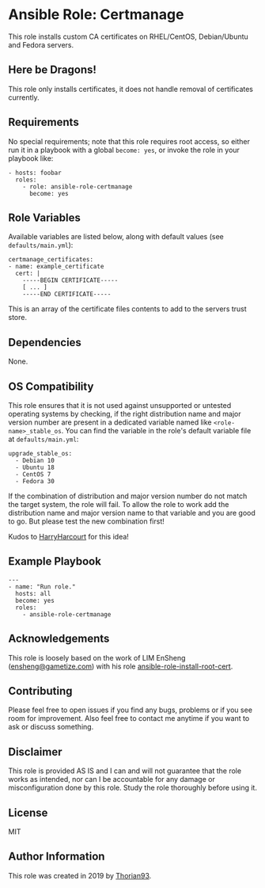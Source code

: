 # Ansible Role: Certmanage

This role installs custom CA certificates on RHEL/CentOS, Debian/Ubuntu and Fedora servers.

## Here be Dragons!

This role only installs certificates, it does not handle removal of certificates currently.

## Requirements

No special requirements; note that this role requires root access, so either run it in a playbook with a global `become: yes`, or invoke the role in your playbook like:

    - hosts: foobar
      roles:
        - role: ansible-role-certmanage
          become: yes

## Role Variables

Available variables are listed below, along with default values (see `defaults/main.yml`):

    certmanage_certificates:
    - name: example_certificate
      cert: |
        -----BEGIN CERTIFICATE-----
        [ ... ]
        -----END CERTIFICATE-----

This is an array of the certificate files contents to add to the servers trust store.

## Dependencies

None.

## OS Compatibility

This role ensures that it is not used against unsupported or untested operating systems by checking, if the right distribution name and major version number are present in a dedicated variable named like `<role-name>_stable_os`. You can find the variable in the role's default variable file at `defaults/main.yml`:

    upgrade_stable_os:
      - Debian 10
      - Ubuntu 18
      - CentOS 7
      - Fedora 30

If the combination of distribution and major version number do not match the target system, the role will fail. To allow the role to work add the distribution name and major version name to that variable and you are good to go. But please test the new combination first!

Kudos to [HarryHarcourt](https://github.com/HarryHarcourt) for this idea!

## Example Playbook

    ---
    - name: "Run role."
      hosts: all
      become: yes
      roles:
        - ansible-role-certmanage

## Acknowledgements

This role is loosely based on the work of LIM EnSheng (ensheng@gametize.com) with his role [ansible-role-install-root-cert](https://github.com/gametize/ansible-role-install-root-cert).

## Contributing

Please feel free to open issues if you find any bugs, problems or if you see room for improvement. Also feel free to contact me anytime if you want to ask or discuss something.

## Disclaimer

This role is provided AS IS and I can and will not guarantee that the role works as intended, nor can I be accountable for any damage or misconfiguration done by this role. Study the role thoroughly before using it.

## License

MIT

## Author Information

This role was created in 2019 by [Thorian93](http://thorian93.de/).

